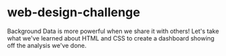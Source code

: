 # web-design-challenge

Background
Data is more powerful when we share it with others! Let's take what we've learned about HTML and CSS to create a dashboard showing off the analysis we've done.
